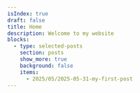 ```yaml
---
isIndex: true
draft: false
title: Home
description: Welcome to my website
blocks:
  - type: selected-posts
    section: posts
    show_more: true
    background: false
    items:
      - 2025/05/2025-05-31-my-first-post
---
```

